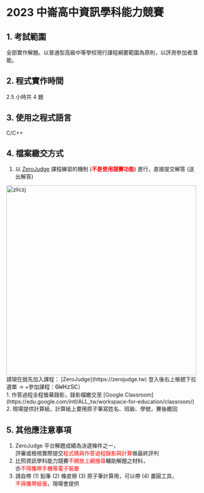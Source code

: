 # 2023 中崙高中資訊學科能力競賽

## 1. 考試範圍

全部實作解題。以普通型高級中等學校現行課程綱要範圍為原則，以評測參加者潛能。

## 2. 程式實作時間

2.5 小時共 4 題

## 3. 使用之程式語言

C/C++

## 4. 檔案繳交方式

1. 以 [ZeroJudge](https://zerojudge.tw) 課程練習的機制 (<b><span style="color:red">不是使用競賽功能</span></b>) 進行，直接提交解答 (送出解答)  
<img src="https://nandemoi.github.io/slides/zliczj.jpg" alt="zliczj" width="500"/>  
   請現在就先加入課程：  
   [ZeroJudge](https://zerojudge.tw) 登入後右上帳號下拉選單 → +參加課程：<span style="font-family:Courier; font-size:1.2em;">GWHzSC</span>）  
<br>   
1. 作答過程全程螢幕錄影，錄影檔繳交至 [Google Classroom](https://edu.google.com/intl/ALL_tw/workspace-for-education/classroom/)
2. 現場提供計算紙，計算紙上要用原子筆寫姓名、班級、學號，賽後繳回

## 5. 其他應注意事項

1. ZeroJudge 平台解題成績為決選條件之一，  
   評審或檢視實際提交<span style="color:red">程式碼與作答過程錄影與計算</span>做最終評判
2. 比照資訊學科能力競賽<span style="color:red">不開放上網搜尋</span>輔助解題之材料，  
   亦<span style="color:red">不得攜帶手機等電子裝置</span>
3. 請自帶 (1) 鉛筆 (2) 橡皮擦 (3) 原子筆計算用，可以帶 (4) 畫圓工具，  
   <span style="color:red">不得攜帶紙張</span>，現場會提供
